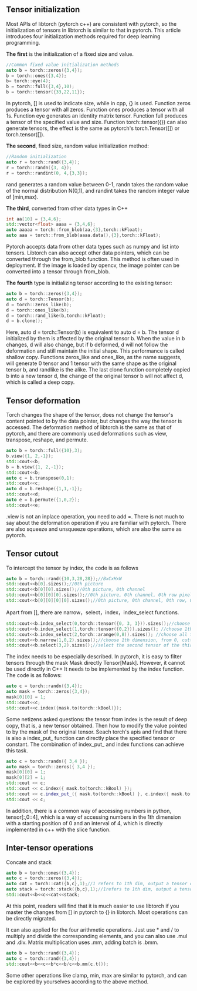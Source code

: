 ## Tensor initialization
Most APIs of libtorch (pytorch c++) are consistent with pytorch, so the initialization of tensors in libtorch is similar to that in pytorch. This article introduces four initialization methods required for deep learning programming.

**The first** is the initialization of a fixed size and value.
```cpp
//Common fixed value initialization methods
auto b = torch::zeros({3,4});
b = torch::ones({3,4});
b= torch::eye(4);
b = torch::full({3,4},10);
b = torch::tensor({33,22,11});
```
In pytorch, [] is used to indicate size, while in cpp, {} is used. Function zeros produces a tensor with all zeros. Function ones produces a tensor with all 1s. Function eye generates an identity matrix tensor. Function full produces a tensor of the specified value and size. Function torch::tensor({}) can also generate tensors, the effect is the same as pytorch's torch.Tensor([]) or torch.tensor([]).

**The second**, fixed size, random value initialization method:
```cpp
//Random initialization
auto r = torch::rand({3,4});
r = torch::randn({3, 4});
r = torch::randint(0, 4,{3,3});
```
rand generates a random value between 0-1, randn takes the random value of the normal distribution N(0,1), and randint takes the random integer value of [min,max).

**The third**, converted from other data types in C++
```cpp
int aa[10] = {3,4,6};
std::vector<float> aaaa = {3,4,6};
auto aaaaa = torch::from_blob(aa,{3},torch::kFloat);
auto aaa = torch::from_blob(aaaa.data(),{3},torch::kFloat);
```
Pytorch accepts data from other data types such as numpy and list into tensors. Libtorch can also accept other data pointers, which can be converted through the from_blob function. This method is often used in deployment. If the image is loaded by opencv, the image pointer can be converted into a tensor through from_blob.

**The fourth** type is initializing tensor according to the existing tensor:
```cpp
auto b = torch::zeros({3,4});
auto d = torch::Tensor(b);
d = torch::zeros_like(b);
d = torch::ones_like(b);
d = torch::rand_like(b,torch::kFloat);
d = b.clone();
```
Here, auto d = torch::Tensor(b) is equivalent to auto d = b. The tensor d initialized by them is affected by the original tensor b. When the value in b changes, d will also change, but if b deformed, d will not follow the deformation and still maintain the initial shape. This performance is called shallow copy. Functions zeros_like and ones_like, as the name suggests, will generate 0 tensor and 1 tensor with the same shape as the original tensor b, and randlike is the alike. The last clone function completely copied b into a new tensor d, the change of the original tensor b will not affect d, which is called a deep copy.

## Tensor deformation
Torch changes the shape of the tensor, does not change the tensor's content pointed to by the data pointer, but changes the way the tensor is accessed. The deformation method of libtorch is the same as that of pytorch, and there are commonly used deformations such as view, transpose, reshape, and permute.

```cpp
auto b = torch::full({10},3);
b.view({1, 2,-1});
std::cout<<b;
b = b.view({1, 2,-1});
std::cout<<b;
auto c = b.transpose(0,1);
std::cout<<c;
auto d = b.reshape({1,1,-1});
std::cout<<d;
auto e = b.permute({1,0,2});
std::cout<<e;
```
.view is not an inplace operation, you need to add =. There is not much to say about the deformation operation if you are familiar with pytorch. There are also squeeze and unsqueeze operations, which are also the same as pytorch.
## Tensor cutout
To intercept the tensor by index, the code is as follows
```cpp
auto b = torch::rand({10,3,28,28});//BxCxHxW
std::cout<<b[0].sizes();//0th picture
std::cout<<b[0][0].sizes();//0th picture, 0th channel
std::cout<<b[0][0][0].sizes();//0th picture, 0th channel, 0th row pixels
std::cout<<b[0][0][0][0].sizes();//0th picture, 0th channel, 0th row, 0th column pixels
```
Apart from [], there are narrow，select，index，index_select functions.
```cpp
std::cout<<b.index_select(0,torch::tensor({0, 3, 3})).sizes();//choose 0th dimension at 0,3,3 to form a tensor of [3,3,28,28]
std::cout<<b.index_select(1,torch::tensor({0,2})).sizes(); //choose 1th dimension at 0 and 2 to form a tensor of[10, 2, 28, 28]
std::cout<<b.index_select(2,torch::arange(0,8)).sizes(); //choose all the pictures' first 8 rows [10, 3, 8, 28]
std::cout<<b.narrow(1,0,2).sizes();//choose 1th dimension, from 0, cutting out a lenth of 2, [10, 2, 28, 28]
std::cout<<b.select(3,2).sizes();//select the second tensor of the third dimension, that is, the tensor composed of the second row of all pictures [10, 3, 28]
```
The index needs to be especially described. In pytorch, it is easy to filter tensors through the mask Mask directly Tensor[Mask]. However, it cannot be used directly in C++ It needs to be implemented by the index function. The code is as follows:
```cpp
auto c = torch::randn({3,4});
auto mask = torch::zeros({3,4});
mask[0][0] = 1;
std::cout<<c;
std::cout<<c.index({mask.to(torch::kBool)});
```
Some netizens asked questions: the tensor from index is the result of deep copy, that is, a new tensor obtained. Then how to modify the value pointed to by the mask of the original tensor. Seach torch's apis and find that there is also a index_put_ function can directly place the specified tensor or constant. The combination of index_put_ and index functions can achieve this task.
```cpp
auto c = torch::randn({ 3,4 });
auto mask = torch::zeros({ 3,4 });
mask[0][0] = 1;
mask[0][2] = 1;
std::cout << c;
std::cout << c.index({ mask.to(torch::kBool) });
std::cout << c.index_put_({ mask.to(torch::kBool) }, c.index({ mask.to(torch::kBool) })+1.5);
std::cout << c;
```
In addition, there is a common way of accessing numbers in python, tensor[:,0::4], which is a way of accessing numbers in the 1th dimension with a starting position of 0 and an interval of 4, which is directly implemented in c++ with the slice function.
## Inter-tensor operations
Concate and stack
```cpp
auto b = torch::ones({3,4});
auto c = torch::zeros({3,4});
auto cat = torch::cat({b,c},1);//1 refers to 1th dim, output a tensor of shape [3,8]
auto stack = torch::stack({b,c},1);//1refers to 1th dim, output a tensor of shape [3,2,4]
std::cout<<b<<c<<cat<<stack;
```
At this point, readers will find that it is much easier to use libtorch if you master the changes from [] in pytorch to {} in libtorch. Most operations can be directly migrated.

It can also applied for the four arithmetic operations. Just use * and / to multiply and divide the corresponding elements, and you can also use .mul and .div. Matrix multiplication uses .mm, adding batch is .bmm.
```cpp
auto b = torch::rand({3,4});
auto c = torch::rand({3,4});
std::cout<<b<<c<<b*c<<b/c<<b.mm(c.t());
```
Some other operations like clamp, min, max are similar to pytorch, and can be explored by yourselves according to the above method.